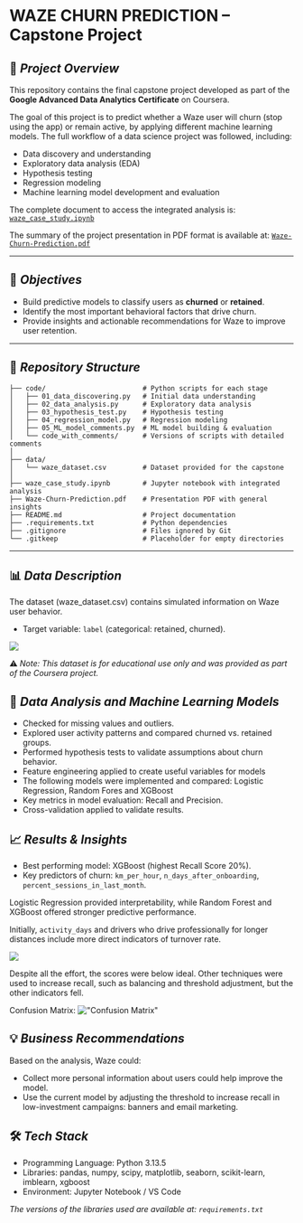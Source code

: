 # WAZE CHURN PREDICTION – Capstone Project  

## 📌 *Project Overview*  
This repository contains the final capstone project developed as part of the **Google Advanced Data Analytics Certificate** on Coursera.  

The goal of this project is to predict whether a Waze user will churn (stop using the app) or remain active, by applying different machine learning models. The full workflow of a data science project was followed, including:  
- Data discovery and understanding  
- Exploratory data analysis (EDA)  
- Hypothesis testing  
- Regression modeling  
- Machine learning model development and evaluation  

The complete document to access the integrated analysis is: [`waze_case_study.ipynb`](https://github.com/carvalhojm/waze-data-scientist-project/blob/main/waze_case_study.ipynb)

The summary of the project presentation in PDF format is available at: [`Waze-Churn-Prediction.pdf`](https://github.com/carvalhojm/waze-data-scientist-project/blob/main/Waze-Churn-Prediction.pdf)

---

## 🎯 *Objectives*  
- Build predictive models to classify users as **churned** or **retained**.  
- Identify the most important behavioral factors that drive churn.  
- Provide insights and actionable recommendations for Waze to improve user retention.  

---

## 📂 *Repository Structure*  
```plaintext
├── code/                        # Python scripts for each stage
│   ├── 01_data_discovering.py   # Initial data understanding
│   ├── 02_data_analysis.py      # Exploratory data analysis
│   ├── 03_hypothesis_test.py    # Hypothesis testing
│   ├── 04_regression_model.py   # Regression modeling
│   ├── 05_ML_model_comments.py  # ML model building & evaluation
│   └── code_with_comments/      # Versions of scripts with detailed comments
│
├── data/                        
│   └── waze_dataset.csv         # Dataset provided for the capstone
│
├── waze_case_study.ipynb        # Jupyter notebook with integrated analysis
├── Waze-Churn-Prediction.pdf    # Presentation PDF with general insights
├── README.md                    # Project documentation
├── .requirements.txt            # Python dependencies
├── .gitignore                   # Files ignored by Git
└── .gitkeep                     # Placeholder for empty directories
```

---

## 📊 *Data Description*
The dataset (waze_dataset.csv) contains simulated information on Waze user behavior.
- Target variable: `label` (categorical: retained, churned).

![](https://i.imgur.com/KghRSBU.png)

⚠️ *Note: This dataset is for educational use only and was provided as part of the Coursera project.*

## 🔎 *Data Analysis and Machine Learning Models*

- Checked for missing values and outliers.
- Explored user activity patterns and compared churned vs. retained groups.
- Performed hypothesis tests to validate assumptions about churn behavior.
- Feature engineering applied to create useful variables for models
- The following models were implemented and compared: Logistic Regression, Random Fores and XGBoost
- Key metrics in model evaluation: Recall and Precision.
- Cross-validation applied to validate results.

## 📈 *Results & Insights*

- Best performing model: XGBoost (highest Recall Score 20%).
- Key predictors of churn: `km_per_hour`, `n_days_after_onboarding`, `percent_sessions_in_last_month`.

Logistic Regression provided interpretability, while Random Forest and XGBoost offered stronger predictive performance.

Initially, `activity_days` and drivers who drive professionally for longer distances include more direct indicators of turnover rate.

![](https://i.imgur.com/WuC5TTe.png)

Despite all the effort, the scores were below ideal. Other techniques were used to increase recall, such as balancing and threshold adjustment, but the other indicators fell.

Confusion Matrix:
!["Confusion Matrix"](https://i.imgur.com/tqz8PUS.png)

## 💡 *Business Recommendations*

Based on the analysis, Waze could:
- Collect more personal information about users could help improve the model.
- Use the current model by adjusting the threshold to increase recall in low-investment campaigns: banners and email marketing.

## 🛠️ *Tech Stack*

- Programming Language: Python 3.13.5
- Libraries: pandas, numpy, scipy, matplotlib, seaborn, scikit-learn, imblearn, xgboost
- Environment: Jupyter Notebook / VS Code

*The versions of the libraries used are available at: `requirements.txt`*